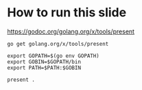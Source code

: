 # How to run this slide

https://godoc.org/golang.org/x/tools/present

    go get golang.org/x/tools/present

    export GOPATH=$(go env GOPATH)
    export GOBIN=$GOPATH/bin
    export PATH=$PATH:$GOBIN

    present .
